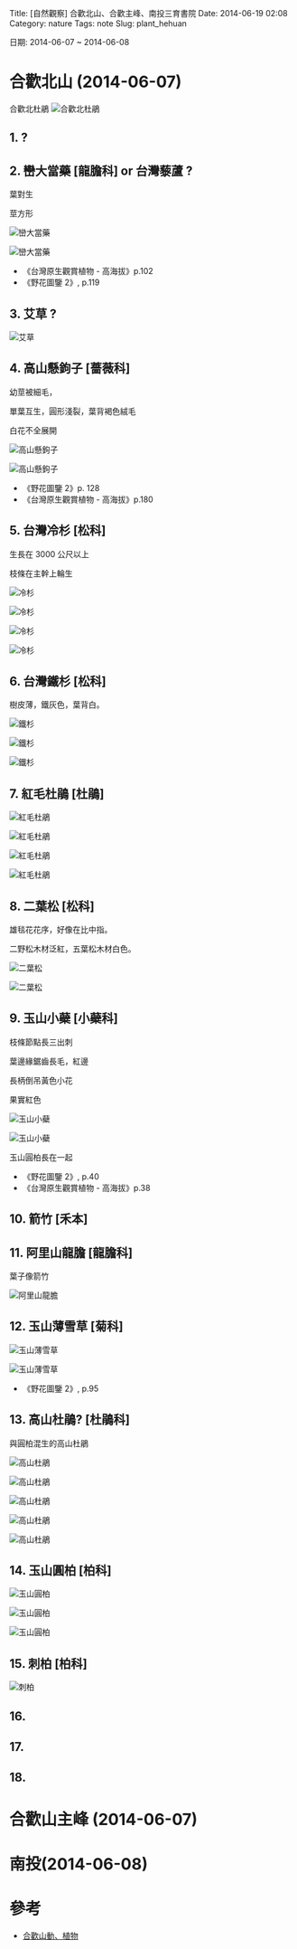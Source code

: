 Title: [自然觀察] 合歡北山、合歡主峰、南投三育書院
Date: 2014-06-19 02:08
Category: nature
Tags: note
Slug: plant_hehuan

日期: 2014-06-07 ~ 2014-06-08

# 合歡北山 (2014-06-07)

合歡北杜鵑
![合歡北杜鵑](/images/nature/140607/tn_P6070216.JPG)

## 1. ?

## 2. 巒大當藥 [龍膽科] or 台灣藜蘆 ?
 
葉對生

莖方形

![巒大當藥](/images/nature/140607/tn_P6070008.JPG)

![巒大當藥](/images/nature/140607/tn_P6070005.JPG)

* 《台灣原生觀賞植物 - 高海拔》p.102
* 《野花圖鑒 2》, p.119

## 3. 艾草 ?

![艾草](/images/nature/140607/tn_P6070018.JPG)

## 4. 高山懸鉤子 [薔薇科]

幼莖被細毛，

單葉互生，圓形淺裂，葉背褐色絨毛

白花不全展開

![高山懸鉤子](/images/nature/140607/tn_P6070021.JPG)

![高山懸鉤子](/images/nature/140607/tn_P6070025.JPG)

* 《野花圖鑒 2》p. 128
* 《台灣原生觀賞植物 - 高海拔》p.180


## 5. 台灣冷杉 [松科]

生長在 3000 公尺以上

枝條在主幹上輪生

![冷杉](/images/nature/140607/tn_P6070144.JPG)

![冷杉](/images/nature/140607/tn_P6070143.JPG)

![冷杉](/images/nature/140607/tn_P6070148.JPG)

![冷杉](/images/nature/140607/tn_P6070147.JPG)


## 6. 台灣鐵杉 [松科]

樹皮薄，鐵灰色，葉背白。

![鐵杉](/images/nature/140607/tn_P6070035.JPG)

![鐵杉](/images/nature/140607/tn_P6070036.JPG)

![鐵杉](/images/nature/140607/tn_P6070208.JPG)

## 7. 紅毛杜鵑 [杜鵑]

![紅毛杜鵑](/images/nature/140607/tn_P6070041.JPG)

![紅毛杜鵑](/images/nature/140607/tn_P6070042.JPG)

![紅毛杜鵑](/images/nature/140607/tn_P6070043.JPG)

![紅毛杜鵑](/images/nature/140607/tn_P6070044.JPG)


## 8. 二葉松 [松科]

雄毯花花序，好像在比中指。

二野松木材泛紅，五葉松木材白色。

![二葉松](/images/nature/140607/tn_P6070045.JPG)

![二葉松](/images/nature/140607/tn_P6070049.JPG)

## 9. 玉山小蘗 [小蘗科]

枝條節點長三出刺

葉邊緣鋸齒長毛，紅邊

長柄倒吊黃色小花

果實紅色

![玉山小蘗](/images/nature/140607/tn_P6070195.JPG)

![玉山小蘗](/images/nature/140607/tn_P6070199.JPG)

玉山圓柏長在一起

* 《野花圖鑒 2》, p.40
* 《台灣原生觀賞植物 - 高海拔》p.38

## 10. 箭竹 [禾本]


## 11. 阿里山龍膽 [龍膽科]

葉子像箭竹

![阿里山龍膽](/images/nature/140607/tn_P6070123.JPG)

## 12. 玉山薄雪草 [菊科]

![玉山薄雪草](/images/nature/140607/tn_P6070133.JPG)

![玉山薄雪草](/images/nature/140607/tn_P6070131.JPG)

* 《野花圖鑒 2》, p.95


## 13. 高山杜鵑? [杜鵑科]

與圓柏混生的高山杜鵑

![高山杜鵑](/images/nature/140607/tn_P6070152.JPG)

![高山杜鵑](/images/nature/140607/tn_P6070155.JPG)

![高山杜鵑](/images/nature/140607/tn_P6070156.JPG)

![高山杜鵑](/images/nature/140607/tn_P6070157.JPG)

![高山杜鵑](/images/nature/140607/tn_P6070158.JPG)

## 14. 玉山圓柏 [柏科]

![玉山圓柏](/images/nature/140607/tn_P6070175.JPG)

![玉山圓柏](/images/nature/140607/tn_P6070176.JPG)

![玉山圓柏](/images/nature/140607/tn_P6070181.JPG)

## 15. 刺柏 [柏科]

![刺柏](/images/nature/140607/tn_P6070183.JPG)

## 16.

## 17.

## 18.

# 合歡山主峰 (2014-06-07)

# 南投(2014-06-08)

# 參考

* [合歡山動、植物](http://sowhc.sow.org.tw/html/photo/95hehuan/950728f/950728f.htm)
